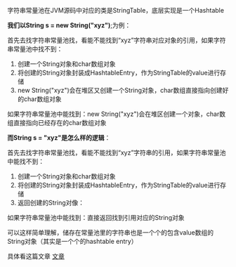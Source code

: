 字符串常量池在JVM源码中对应的类是StringTable，底层实现是一个Hashtable

**我们以String s = new String("xyz")**;为例：

首先去找字符串常量池找，看能不能找到“xyz”字符串对应对象的引用，如果字符串常量池中找不到：
1. 创建一个String对象和char数组对象
2. 将创建的String对象封装成HashtableEntry，作为StringTable的value进行存储
3. new String("xyz")会在堆区又创建一个String对象，char数组直接指向创建好的char数组对象

如果字符串常量池中能找到：new String("xyz")会在堆区创建一个对象，char数组直接指向已经存在的char数组对象

**而String s = "xyz"是怎么样的逻辑**：

首先去找字符串常量池找，看能不能找到“xyz”字符串的引用，如果字符串常量池中能找不到：
1. 创建一个String对象和char数组对象
2. 将创建的String对象封装成HashtableEntry，作为StringTable的value进行存储
3. 返回创建的String对像：

如果字符串常量池中能找到：直接返回找到引用对应的String对象

可以这样简单理解，储存在常量池里的字符串也是一个个的包含value数组的String对象（其实是一个个的hashtable entry）

具体看这篇文章  [文章](https://segmentfault.com/a/1190000039074103)
